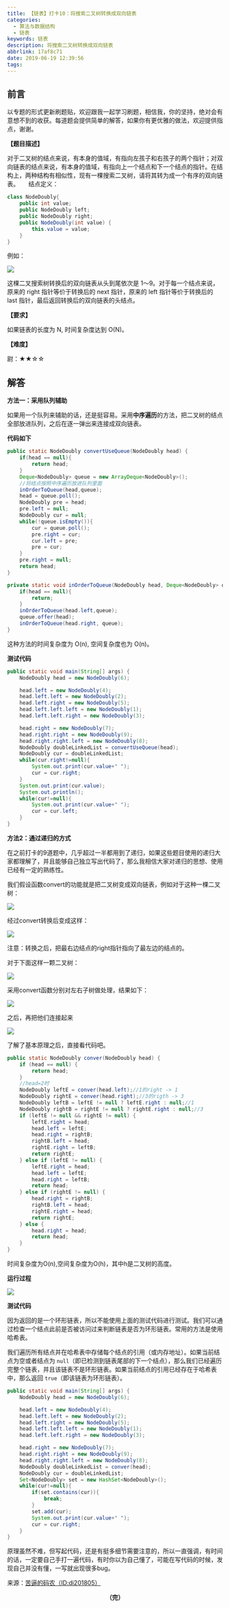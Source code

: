 ```yaml
---
title: 【链表】打卡10：将搜索二叉树转换成双向链表
categories:
  - 算法与数据结构
  - 链表
keywords: 链表
description: 将搜索二叉树转换成双向链表
abbrlink: 17af8c71
date: 2019-06-19 12:39:56
tags:
---
```


## 前言

以专题的形式更新刷题贴，欢迎跟我一起学习刷题，相信我，你的坚持，绝对会有意想不到的收获。每道题会提供简单的解答，如果你有更优雅的做法，欢迎提供指点，谢谢。

<!--more-->

**【题目描述】**

对于二叉树的结点来说，有本身的值域，有指向左孩子和右孩子的两个指针；对双向链表的结点来说，有本身的值域，有指向上一个结点和下一个结点的指针。在结构上，两种结构有相似性，现有一棵搜索二叉树，请将其转为成一个有序的双向链表。
　
结点定义：

```java
class NodeDoubly{
    public int value;
    public NodeDoubly left;
    public NodeDoubly right;
    public NodeDoubly(int value) {
        this.value = value;
    }
}
```

例如：

![](http://ww1.sinaimg.cn/large/75a4a8eegy1g46d7bz941j209f09bweq.jpg)

这棵二叉搜索树转换后的双向链表从头到尾依次是 1～9。对于每一个结点来说，原来的 right 指针等价于转换后的 next 指针，原来的 left 指针等价于转换后的 last 指针，最后返回转换后的双向链表的头结点。

**【要求】**

如果链表的长度为 N, 时间复杂度达到 O(N)。

**【难度】**

尉：★★☆☆

## 解答

**方法一：采用队列辅助**

如果用一个队列来辅助的话，还是挺容易。采用**中序遍历**的方法，把二叉树的结点全部放进队列，之后在逐一弹出来连接成双向链表。

**代码如下**

```java
public static NodeDoubly convertUseQueue(NodeDoubly head) {
    if(head == null){
        return head;
    }
    Deque<NodeDoubly> queue = new ArrayDeque<NodeDoubly>();
    //将结点按照中序遍历放进队列里面
    inOrderToQueue(head,queue);
    head = queue.poll();
    NodeDoubly pre = head;
    pre.left = null;
    NodeDoubly cur = null;
    while(!queue.isEmpty()){
        cur = queue.poll();
        pre.right = cur;
        cur.left = pre;
        pre = cur;
    }
    pre.right = null;
    return head;
}

private static void inOrderToQueue(NodeDoubly head, Deque<NodeDoubly> queue) {
    if(head == null){
        return;
    }
    inOrderToQueue(head.left,queue);
    queue.offer(head);
    inOrderToQueue(head.right, queue);
}
```

这种方法的时间复杂度为 O(n), 空间复杂度也为 O(n)。

**测试代码**

~~~java
public static void main(String[] args) {
    NodeDoubly head = new NodeDoubly(6);

    head.left = new NodeDoubly(4);
    head.left.left = new NodeDoubly(2);
    head.left.right = new NodeDoubly(5);
    head.left.left.left = new NodeDoubly(1);
    head.left.left.right = new NodeDoubly(3);

    head.right = new NodeDoubly(7);
    head.right.right = new NodeDoubly(9);
    head.right.right.left = new NodeDoubly(8);
    NodeDoubly doubleLinkedList = convertUseQueue(head);
    NodeDoubly cur = doubleLinkedList;
    while(cur.right!=null){
        System.out.print(cur.value+" ");
        cur = cur.right;
    }
    System.out.print(cur.value);
    System.out.println();
    while(cur!=null){
        System.out.print(cur.value+" ");
        cur = cur.left;
    }
}
~~~



**方法2：通过递归的方式**

在之前打卡的9道题中，几乎超过一半都用到了递归，如果这些题目使用的递归大家都理解了，并且能够自己独立写出代码了，那么我相信大家对递归的思想、使用已经有一定的熟练性。

我们假设函数convert的功能就是把二叉树变成双向链表，例如对于这种一棵二叉树：

![](http://ww1.sinaimg.cn/large/75a4a8eegy1g46dlshfvqj20es08jmye.jpg)

经过convert转换后变成这样：

![](http://ww1.sinaimg.cn/large/75a4a8eegy1g46dm1uxydj20h1058wfo.jpg)

注意：转换之后，把最右边结点的right指针指向了最左边的结点的。

对于下面这样一颗二叉树：

![](http://ww1.sinaimg.cn/large/75a4a8eegy1g46dmlqacqj20ka08uq4o.jpg)

采用convert函数分别对左右子树做处理，结果如下：

![](http://ww1.sinaimg.cn/large/75a4a8eegy1g46dn79tevj20mo03ymyd.jpg)

之后，再把他们连接起来

![](http://ww1.sinaimg.cn/large/75a4a8eegy1g46dnkkutej20le02yjs9.jpg)

了解了基本原理之后，直接看代码吧。

```java
public static NodeDoubly conver(NodeDoubly head) {
    if (head == null) {
        return head;
    }
    //head=2时
    NodeDoubly leftE = conver(head.left);//1的right -> 1
    NodeDoubly rightE = conver(head.right);//3的rigth -> 3
    NodeDoubly leftB = leftE != null ? leftE.right : null;//1
    NodeDoubly rightB = rightE != null ? rightE.right : null;//3
    if (leftE != null && rightE != null) {
        leftE.right = head;
        head.left = leftE;
        head.right = rightB;
        rightB.left = head;
        rightE.right = leftB;
        return rightE;
    } else if (leftE != null) {
        leftE.right = head;
        head.left = leftE;
        head.right = leftB;
        return head;
    } else if (rightE != null) {
        head.right = rightB;
        rightB.left = head;
        rightE.right = head;
        return rightE;
    } else {
        head.right = head;
        return head;
    }
}
```

时间复杂度为O(n),空间复杂度为O(h)，其中h是二叉树的高度。

**运行过程**

![](http://ww1.sinaimg.cn/large/75a4a8eegy1g47dwd6g4pj20tl0c4aal.jpg)

**测试代码**

因为返回的是一个环形链表，所以不能使用上面的测试代码进行测试。我们可以通过检查一个结点此前是否被访问过来判断链表是否为环形链表。常用的方法是使用哈希表。

我们遍历所有结点并在哈希表中存储每个结点的引用（或内存地址）。如果当前结点为空或者结点为 `null`（即已检测到链表尾部的下一个结点），那么我们已经遍历完整个链表，并且该链表不是环形链表。如果当前结点的引用已经存在于哈希表中，那么返回 `true`（即该链表为环形链表）。

~~~java
public static void main(String[] args) {
    NodeDoubly head = new NodeDoubly(6);

    head.left = new NodeDoubly(4);
    head.left.left = new NodeDoubly(2);
    head.left.right = new NodeDoubly(5);
    head.left.left.left = new NodeDoubly(1);
    head.left.left.right = new NodeDoubly(3);

    head.right = new NodeDoubly(7);
    head.right.right = new NodeDoubly(9);
    head.right.right.left = new NodeDoubly(8);
    NodeDoubly doubleLinkedList = conver(head);
    NodeDoubly cur = doubleLinkedList;
    Set<NodeDoubly> set = new HashSet<NodeDoubly>();
    while(cur!=null){
        if(set.contains(cur)){
            break;
        }
        set.add(cur);
        System.out.print(cur.value+" ");
        cur = cur.right;
    }
}
~~~

原理虽然不难，但写起代码，还是有挺多细节需要注意的，所以一直强调，有时间的话，一定要自己手打一遍代码，有时你以为自己懂了，可能在写代码的时候，发现自己并没有懂，一写就出现很多bug。

来源：[苦逼的码农（ID:di201805）](<https://mp.weixin.qq.com/s?__biz=Mzg2NzA4MTkxNQ==&mid=2247485159&idx=2&sn=64cf27ce9295ed251dd51f3af9924716&chksm=ce404d33f937c42588f8f2f981d1603735ee0fdc87ae2929afc1a218684a18d723918d9b40fd&scene=21#wechat_redirect>)

<center style="font-weight:bold">（完）</center>